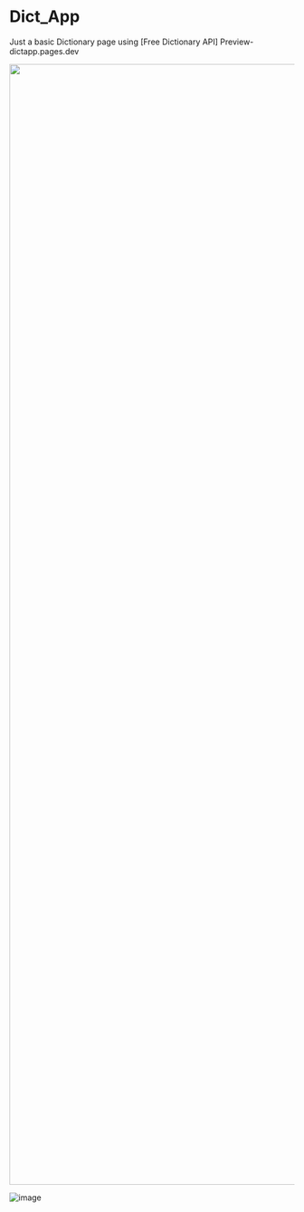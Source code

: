 # Dict_App
Just a basic Dictionary page using [Free Dictionary API]
Preview- dictapp.pages.dev

 <img src="https://github.com/user-attachments/assets/a0524908-0933-4ab5-9741-699dd3b06bbd" width="1080" height="1981"> 


![image](https://github.com/user-attachments/assets/0a6e7961-d509-448e-a48c-844e97e3715c)

